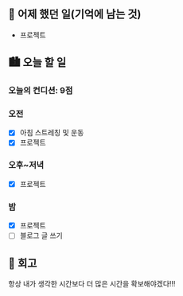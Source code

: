 ## 🌃 어제 했던 일(기억에 남는 것)

- 프로젝트

## 🏙️ 오늘 할 일

### 오늘의 컨디션: 9점

### 오전

- [x] 아침 스트레칭 및 운동
- [x] 프로젝트

### 오후~저녁

- [x] 프로젝트

### 밤

- [x] 프로젝트
- [ ] 블로그 글 쓰기

## 🌆 회고

항상 내가 생각한 시간보다 더 많은 시간을 확보해야겠다!!!